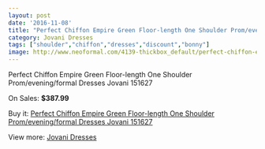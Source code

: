 ```yaml
---
layout: post
date: '2016-11-08'
title: "Perfect Chiffon Empire Green Floor-length One Shoulder Prom/evening/formal Dresses Jovani 151627"
category: Jovani Dresses
tags: ["shoulder","chiffon","dresses","discount","bonny"]
image: http://www.neoformal.com/4139-thickbox_default/perfect-chiffon-empire-green-floor-length-one-shoulder-prom-evening-formal-dresses-jovani-151627.jpg
---
```

Perfect Chiffon Empire Green Floor-length One Shoulder Prom/evening/formal Dresses Jovani 151627

On Sales: **$387.99**
<a href="https://www.neoformal.com/en/jovani-dresses/1547-perfect-chiffon-empire-green-floor-length-one-shoulder-prom-evening-formal-dresses-jovani-151627.html"><amp-img layout="responsive" width="600" height="600" src="//www.neoformal.com/4139-thickbox_default/perfect-chiffon-empire-green-floor-length-one-shoulder-prom-evening-formal-dresses-jovani-151627.jpg" alt="Perfect Chiffon Empire Green Floor-length One Shoulder Prom/evening/formal Dresses Jovani 151627 0" /></a>
<a href="https://www.neoformal.com/en/jovani-dresses/1547-perfect-chiffon-empire-green-floor-length-one-shoulder-prom-evening-formal-dresses-jovani-151627.html"><amp-img layout="responsive" width="600" height="600" src="//www.neoformal.com/4140-thickbox_default/perfect-chiffon-empire-green-floor-length-one-shoulder-prom-evening-formal-dresses-jovani-151627.jpg" alt="Perfect Chiffon Empire Green Floor-length One Shoulder Prom/evening/formal Dresses Jovani 151627 1" /></a>
<a href="https://www.neoformal.com/en/jovani-dresses/1547-perfect-chiffon-empire-green-floor-length-one-shoulder-prom-evening-formal-dresses-jovani-151627.html"><amp-img layout="responsive" width="600" height="600" src="//www.neoformal.com/4141-thickbox_default/perfect-chiffon-empire-green-floor-length-one-shoulder-prom-evening-formal-dresses-jovani-151627.jpg" alt="Perfect Chiffon Empire Green Floor-length One Shoulder Prom/evening/formal Dresses Jovani 151627 2" /></a>
<a href="https://www.neoformal.com/en/jovani-dresses/1547-perfect-chiffon-empire-green-floor-length-one-shoulder-prom-evening-formal-dresses-jovani-151627.html"><amp-img layout="responsive" width="600" height="600" src="//www.neoformal.com/4142-thickbox_default/perfect-chiffon-empire-green-floor-length-one-shoulder-prom-evening-formal-dresses-jovani-151627.jpg" alt="Perfect Chiffon Empire Green Floor-length One Shoulder Prom/evening/formal Dresses Jovani 151627 3" /></a>

Buy it: [Perfect Chiffon Empire Green Floor-length One Shoulder Prom/evening/formal Dresses Jovani 151627](https://www.neoformal.com/en/jovani-dresses/1547-perfect-chiffon-empire-green-floor-length-one-shoulder-prom-evening-formal-dresses-jovani-151627.html "Perfect Chiffon Empire Green Floor-length One Shoulder Prom/evening/formal Dresses Jovani 151627")

View more: [Jovani Dresses](https://www.neoformal.com/en/15-jovani-dresses "Jovani Dresses")